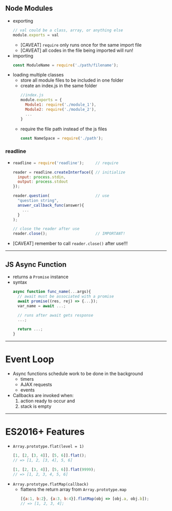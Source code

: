 ## Node Modules
- exporting
  ```js
  // val could be a class, array, or anything else
  module.exports = val
  ```
  - [CAVEAT] `require` only runs once for the same import file
  - [CAVEAT] all codes in the file being imported will run!
- importing
  ```js
  const ModuleName = require('./path/filename');
  ```
- loading multiple classes
  - store all module files to be included in one folder
  - create an index.js in the same folder
    ```js
    //index.js
    module.exports = {
      Module1: require('./module_1'),
      Module2: require('./module_2'),
      ...
    }
    ```
  - require the file path instead of the js files
    ```js
    const NameSpace = require('./path');
    ```

### readline
- ```js
  readline = require('readline');     // require

  reader = readline.createInterface({ // initialize
    input: process.stdin,
    output: process.stdout
  });

  reader.question(                    // use
    "question string",
    answer_callback_func(answer){
      ...
    }
  );

  // close the reader after use
  reader.close();                     // IMPORTANT!
  ```
- [CAVEAT] remember to call `reader.close()` after use!!!

---

## JS Async Function
- returns a `Promise` instance
- syntax
  ```js
  async function func_name(...args){
    // await must be associated with a promise
    await promise((res, rej) => {...});
    var_name = await ...;

    // runs after await gets response
    ...;

    return ...;
  }
  ```
---
# Event Loop
- Async functions schedule work to be done in the background
  - timers
  - AJAX requests
  - events
- Callbacks are invoked when:
  1.  action ready to occur and
  2.  stack is empty
 
---
# ES2016+ Features
- `Array.prototype.flat(level = 1)`
  ```js
  [1, [2, [3, 4]], [5, 6]].flat();
  // => [1, 2, [3, 4], 5, 6]

  [1, [2, [3, 4]], [5, 6]].flat(9999);
  // => [1, 2, 3, 4, 5, 6]
  ```
- `Array.prototype.flatMap(callback)`
  - flattens the return array from `Array.prototype.map`
    ```js
    [{a:1, b:2}, {a:3, b:4}].flatMap(obj => [obj.a, obj.b]);
    // => [1, 2, 3, 4];
    ```
